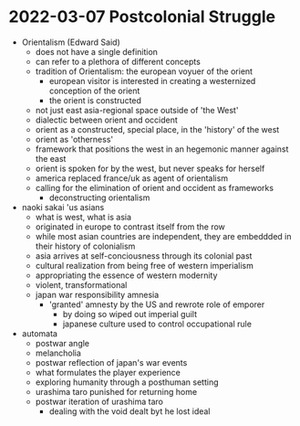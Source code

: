 # 2022-03-07 Postcolonial Struggle

* Orientalism (Edward Said)
  * does not have a single definition
  * can refer to a plethora of different concepts
  * tradition of Orientalism: the european voyuer of the orient
    * european visitor is interested in creating a westernized conception of the orient
    * the orient is constructed
  * not just east asia-regional space outside of 'the West'
  * dialectic between orient and occident
  * orient as a constructed, special place, in the 'history' of the west
  * orient as 'otherness'
  * framework that positions the west in an hegemonic manner against the east
  * orient is spoken for by the west, but never speaks for herself
  * america replaced france/uk as agent of orientalism
  * calling for the elimination of orient and occident as frameworks
    * deconstructing orientalism
* naoki sakai 'us asians
  * what is west, what is asia
  * originated in europe to contrast itself from the row
  * while most asian countries are independent, they are embeddded in their history of colonialism
  * asia arrives at self-conciousness through its colonial past
  * cultural realization from being free of western imperialism
  * appropriating the essence of western modernity
  * violent, transformational 
  * japan war responsibility amnesia
    * 'granted' amnesty by the US and rewrote role of emporer
      * by doing so wiped out imperial guilt
      * japanese culture used to control occupational rule
* automata
  * postwar angle
  * melancholia 
  * postwar reflection of japan's war events
  * what formulates the player experience
  * exploring humanity through a posthuman setting
  * urashima taro punished for returning home
  * postwar iteration of urashima taro 
    * dealing with the void dealt byt he lost ideal